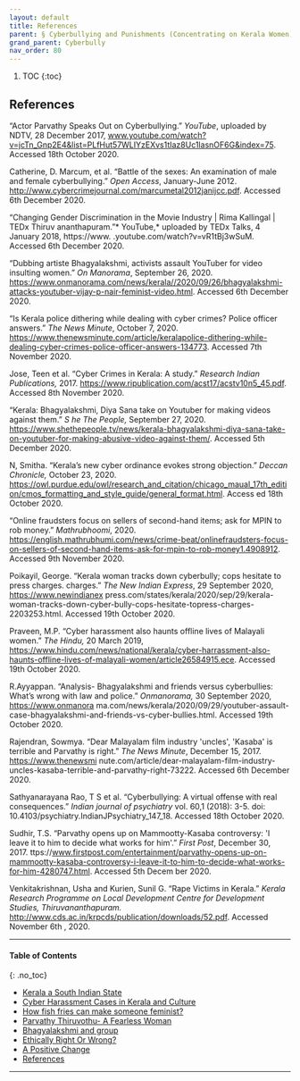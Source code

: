```yaml
---
layout: default
title: References    
parent: § Cyberbullying and Punishments (Concentrating on Kerala Women)
grand_parent: Cyberbully
nav_order: 80 
---
```

<style>
.dont-break-out {
  /* These are technically the same, but use both */
  overflow-wrap: break-word;
  word-wrap: break-word;

     -ms-word-break: break-all;
  /* This is the dangerous one in WebKit, as it breaks things wherever */
  word-break: break-all;
  /* Instead use this non-standard one: */
  word-break: break-word;
}

.youtube-container {
    position: relative;
    width: 100%;
    height: 0;
    padding-bottom: 56.25%;
}
.youtube-video {
    position: absolute;
    top: 0;
    left: 0;
    width: 100%;
    height: 100%;
}

</style>

<div class="dont-break-out" markdown="1">

1. TOC
{:toc}

## References
“Actor Parvathy Speaks Out on Cyberbullying.” *YouTube*, uploaded by NDTV, 28 December 2017, www.youtube.com/watch?v=jcTn_Gnp2E4&list=PLfHut57WLIYzEXvs1tIaz8Uc1lasnOF6G&index=75. Accessed 18th October 2020. 

Catherine, D. Marcum, et al. “Battle of the sexes: An examination of male and female cyberbullying.” *Open Access*, January-June 2012. http://www.cybercrimejournal.com/marcumetal2012janijcc.pdf.  Accessed 6th December 2020. 

“Changing Gender Discrimination in the Movie Industry | Rima Kallingal | TEDx Thiruv ananthapuram.”* YouTube,* uploaded by TEDx Talks, 4 January 2018, https://www. .youtube.com/watch?v=vR1tBj3wSuM. Accessed 6th December 2020. 

“Dubbing artiste Bhagyalakshmi, activists assault YouTuber for video insulting women.” *On Manorama*, September 26, 2020. https://www.onmanorama.com/news/kerala//2020/09/26/bhagyalakshmi-attacks-youtuber-vijay-p-nair-feminist-video.html. Accessed 6th December 2020.

“Is Kerala police dithering while dealing with cyber crimes? Police officer answers.” *The News Minute*, October 7, 2020. https://www.thenewsminute.com/article/keralapolice-dithering-while-dealing-cyber-crimes-police-officer-answers-134773. Accessed 7th November 2020. 

Jose, Teen et al. “Cyber Crimes in Kerala: A study.” *Research Indian Publications,* 2017. https://www.ripublication.com/acst17/acstv10n5_45.pdf. Accessed 8th November 2020. 

“Kerala: Bhagyalakshmi, Diya Sana take on Youtuber for making videos against them.” *S he The People,* September 27, 2020. https://www.shethepeople.tv/news/kerala-bhagyalakshmi-diya-sana-take-on-youtuber-for-making-abusive-video-against-them/. Accessed 5th December 2020. 

N, Smitha. “Kerala’s new cyber ordinance evokes strong objection.” *Deccan Chronicle,* October 23, 2020. https://owl.purdue.edu/owl/research_and_citation/chicago_maual_17th_edition/cmos_formatting_and_style_guide/general_format.html. Access ed 18th October 2020. 

“Online fraudsters focus on sellers of second-hand items; ask for MPIN to rob money.” *Mathrubhoomi*, 2020. https://english.mathrubhumi.com/news/crime-beat/onlinefraudsters-focus-on-sellers-of-second-hand-items-ask-for-mpin-to-rob-money1.4908912. Accessed 9th November 2020. 

Poikayil, George. “Kerala woman tracks down cyberbully; cops hesitate to press charges. charges.” *The New Indian Express*, 29 September 2020, https://www.newindianex press.com/states/kerala/2020/sep/29/kerala-woman-tracks-down-cyber-bully-cops-hesitate-topress-charges-2203253.html. Accessed 19th October 2020.

Praveen, M.P. “Cyber harassment also haunts offline lives of Malayali women.” *The Hindu,* 20 March 2019, https://www.hindu.com/news/national/kerala/cyber-harrassment-also-haunts-offline-lives-of-malayali-women/article26584915.ece. Accessed 19th October 2020. 

R.Ayyappan. “Analysis- Bhagyalakshmi and friends versus cyberbullies: What’s wrong with law and police.” *Onmanorama,* 30 September 2020, https://www.onmanora ma.com/news/kerala/2020/09/29/youtuber-assault-case-bhagyalakshmi-and-friends-vs-cyber-bullies.html. Accessed 19th October 2020. 

Rajendran, Sowmya. “Dear Malayalam film industry 'uncles', 'Kasaba' is terrible and Parvathy is right.” *The News Minute*, December 15, 2017. https://www.thenewsmi nute.com/article/dear-malayalam-film-industry-uncles-kasaba-terrible-and-parvathy-right-73222. Accessed 6th December 2020. 

Sathyanarayana Rao, T S et al. “Cyberbullying: A virtual offense with real consequences.” *Indian journal of psychiatry* vol. 60,1 (2018): 3-5. doi: 10.4103/psychiatry.IndianJPsychiatry_147_18. Accessed 18th October 2020. 

Sudhir, T.S. “Parvathy opens up on Mammootty-Kasaba controversy: 'I leave it to him to decide what works for him'.” *First Post*, December 30, 2017. ttps://www.firstpost.com/entertainment/parvathy-opens-up-on-mammootty-kasaba-controversy-i-leave-it-to-him-to-decide-what-works-for-him-4280747.html. Accessed 5th Decem ber 2020. 

Venkitakrishnan, Usha and Kurien, Sunil G. “Rape Victims in Kerala.” *Kerala Research Programme on Local Development Centre for Development Studies, Thiruvananthapuram.* http://www.cds.ac.in/krpcds/publication/downloads/52.pdf. Accessed November 6th , 2020.

***

#### Table of Contents
{: .no_toc}

<ul><li> <a href="/docs/cyberbully/Cyberbullying-and-Punishments-Concentrating-on-Kerala-Women-1/">Kerala a South Indian State</a></li><li> <a href="/docs/cyberbully/Cyberbullying-and-Punishments-Concentrating-on-Kerala-Women-2/">Cyber Harassment Cases in Kerala and Culture</a></li><li> <a href="/docs/cyberbully/Cyberbullying-and-Punishments-Concentrating-on-Kerala-Women-3/">How fish fries can make someone feminist?</a></li><li> <a href="/docs/cyberbully/Cyberbullying-and-Punishments-Concentrating-on-Kerala-Women-4/">Parvathy Thiruvothu- A Fearless Woman</a></li><li> <a href="/docs/cyberbully/Cyberbullying-and-Punishments-Concentrating-on-Kerala-Women-5/">Bhagyalakshmi and group</a></li><li> <a href="/docs/cyberbully/Cyberbullying-and-Punishments-Concentrating-on-Kerala-Women-6/">Ethically Right Or Wrong?</a></li><li> <a href="/docs/cyberbully/Cyberbullying-and-Punishments-Concentrating-on-Kerala-Women-7/">A Positive Change</a></li><li> <a href="/docs/cyberbully/Cyberbullying-and-Punishments-Concentrating-on-Kerala-Women-8/">References</a></li></ul>

***

</div>
